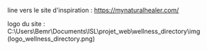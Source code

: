 line vers le site d'inspiration : 
https://mynaturalhealer.com/

logo du site : 
C:\Users\Bemr\Documents\ISL\projet_web\wellness_directory\img
(logo_wellness_directory.png)